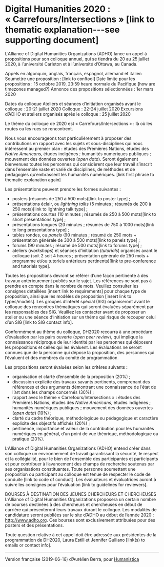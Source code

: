 # Digital Humanities 2020 : « Carrefours/Intersections » [link to thematic explanation---see supporting document]

L’Alliance of Digital Humanities Organizations (ADHO) lance un appel à propositions pour son colloque annuel, qui se tiendra du 20 au 25 juillet 2020, à l’université Carleton et à l’université d’Ottawa, au Canada.

Appels en algonquin, anglais, français, espagnol, allemand et italien
Soumettre une proposition : [link to conftool]
Date limite pour les propositions : 15 octobre 2019, 23:59 heure normale du Pacifique [how are timezones managed?]
Annonce des propositions sélectionnées : 1er mars 2020

Dates du colloque
Ateliers et séances d’initiation organisés avant le colloque : 20-21 juillet 2020
Colloque : 22-24 juillet 2020
Excursions d’ADHO et ateliers organisés après le colloque : 25 juillet 2020

Le thème du colloque de 2020 est « Carrefours/Intersections » : là où les routes ou les rues se rencontrent. 

Nous vous encourageons tout particulièrement à proposer des contributions en rapport avec les sujets et sous-disciplines qui nous intéressent au premier plan : études des Premières Nations, études des *Native Americans*, études indigènes ; humanités numériques publiques ; mouvement des données ouvertes (*open data*). Seront également bienvenues toutes les personnes qui considèrent que leur travail s’inscrit dans l’ensemble vaste et varié de disciplines, de méthodes et de pédagogies qu’embrassent les humanités numériques. [link first phrase to thematic explanation again]

Les présentations peuvent prendre les formes suivantes :

- posters (résumés de 250 à 500 mots)[link to poster type] ;
- présentations éclair, ou _lightning talks_ (5 minutes ; résumés de 200 à 250 mots)[link to lightning talk type] ;
- présentations courtes (10 minutes ; résumés de 250 à 500 mots)[link to short presentations type] ;
- présentations longues (20 minutes ; résumés de 750 à 1000 mots)[link to long presentations type] ;
- tables rondes, ou _panels_ (90 minutes ; résumé de 250 mots + présentation générale de 300 à 500 mots)[link to panels type] ;
- forums (90 minutes ; résumé de 500 mots)[link to forums type] ;
- ateliers (_workshops_) et séances d’initiation (_tutorials_) organisés avant le colloque (soit 2 soit 4 heures ; présentation générale de 250 mots + programme et/ou tutoriels antérieurs pertinents)[link to pre-conference and tutorials type].

Toutes les propositions devront se référer d’une façon pertinente à des travaux antérieurement publiés sur le sujet. Les références ne sont pas à prendre en compte dans le nombre de mots. Veuillez consulter les consignes détaillées [insert link to requirements] pour chaque type de proposition, ainsi que les modèles de proposition [insert link to types/models]. Les groupes d’intérêt spécial (SIG) organiseront avant le colloque des rencontres thématiques qui seront évaluées séparément par les responsables des SIG. Veuillez les contacter avant de proposer un atelier ou une séance d’initiation sur un thème qui risque de recouper celui d’un SIG [link to SIG contact info].

Conformément au thème du colloque, DH2020 recourra à une procédure d’évaluation par les pairs ouverte (*open peer review*), qui implique la connaissance réciproque de leur identité par les personnes qui déposent les propositions et celles qui les évaluent. Les évaluations ne seront connues que de la personne qui dépose la proposition, des personnes qui l’évaluent et des membres du comité de programmation.

Les propositions seront évaluées selon les critères suivants :

- organisation et clarté d’ensemble de la proposition (20%) ;
- discussion explicite des travaux savants pertinents, comprenant des références et des arguments démontrant une connaissance de l’état de l’art dans les champs concernés (30%) ;
- rapport avec le thème « Carrefours/Intersections » : études des Premières Nations, études des *Native Americans*, études indigènes ; humanités numériques publiques ; mouvement des données ouvertes (*open data*) (10%) ;
- clarté du cadre théorique, méthodologique ou pédagogique et caractère explicite des objectifs affichés (20%) ;
- pertinence, importance et valeur de la contribution pour les humanités numériques en général, d’un point de vue théorique, méthodologique ou pratique (20%).

L’Alliance of Digital Humanities Organizations (ADHO) entend créer dans son colloque un environnement de travail garantissant la sécurité, le respect et la collégialité, pour le bien de l’ensemble des participantes et participants et pour contribuer à l’avancement des champs de recherche soutenus par ses organisations constituantes. Toute personne soumettant une proposition ou participant au colloque est tenue de respecter le code de conduite [link to code of conduct]. Les évaluateurs et évaluatrices auront à suivre les consignes pour l’évaluation [link to guidelines for reviewers].

BOURSES À DESTINATION DES JEUNES CHERCHEURS ET CHERCHEUSES
L’Alliance of Digital Humanities Organizations proposera un certain nombre de bourses destinées à des chercheurs et chercheuses en début de carrière qui présenteront leurs travaux durant le colloque. Les modalités de candidature seront publiées sur le site d’ADHO au début de l’année 2020 : <http://www.adho.org>. Ces bourses sont exclusivement attribuées pour des posters et des présentations.

Toute question relative à cet appel doit être adressée aux présidentes de la programmation de DH2020, Laura Estill et Jennifer Guiliano [link(s) to emails or contact info].

---

Version française (2019-06-16) d’Aurélien Berra, pour [Humanistica](http://humanisti.ca)
